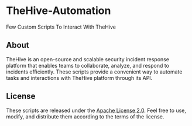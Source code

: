 # TheHive-Automation
Few Custom Scripts To Interact With TheHive

## About

TheHive is an open-source and scalable security incident response platform that enables teams to collaborate, analyze, and respond to incidents efficiently. These scripts provide a convenient way to automate tasks and interactions with TheHive platform through its API.

## License

These scripts are released under the [Apache License 2.0](LICENSE). Feel free to use, modify, and distribute them according to the terms of the license.
